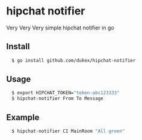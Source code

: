 hipchat notifier
================

Very Very Very simple hipchat notifier in go


## Install

``` bash
  $ go install github.com/dukex/hipchat-notifier
```

## Usage

``` bash
  $ export HIPCHAT_TOKEN="token-abc123333"
  $ hipchat-notifier From To Message
```

## Example

``` bash
  $ hipchat-notifier CI MainRoom "All green"
```

